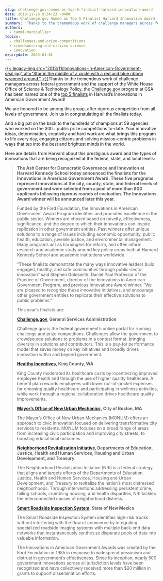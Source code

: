 ```yaml
---
slug: challenge-gov-named-as-top-5-finalist-harvard-innovation-award
date: 2013-11-26 9:34:23 -0400
title: Challenge.gov Named as Top 5 Finalist Harvard Innovation Award
summary: 'Thanks to the tremendous work of challenge managers across federal government and the support of the White House Office of Science & Technology Policy, the Challenge.gov program at GSA has been named one of the top 5'
authors:
  - tammi-marcoullier
topics:
  - challenges-and-prize-competitions
  - crowdsourcing-and-citizen-science
  - innovation
expirydate: 2025-01-01
---
```


<p>
  <a href="https://s3.amazonaws.com/digitalgov/_legacy-img/2013/11/Innovations-in-American-Government-seal.jpg">{{< legacy-img src="2013/11/Innovations-in-American-Government-seal.jpg" alt="Star in the middle of a circle with a red and blue ribbon wrapped around." >}}</a>Thanks to the tremendous work of challenge managers across federal government and the support of the White House Office of Science & Technology Policy, the <a title="challenge.gov" href="http://www.challenge.gov" target="_blank">Challenge.gov</a> program at GSA has been named one of the <a title="top 5 finalist" href="http://www.ash.harvard.edu/Home/News-Events/Press-Releases2/Innovations-in-American-Government-Award-Finalists-Announced" target="_blank">top 5 finalists</a> in Harvard&#8217;s Innovations in American Government Award!
</p>

<p>
  We are honored to be among this group, after rigorous competition from all levels of government. Join us in congratulating all the finalists today.
</p>

<p>
  And a big pat on the back to the hundreds of champions at 59 agencies who worked on the 300+ public prize competitions to-date. Your innovative ideas, determination, creativity and hard work are what brings this program to life every day, engaging citizens and solving mission-centric problems in ways that tap into the best and brightest minds in the world.
</p>

Here are details from Harvard about this prestigious award and the types of innovations that are being recognized at the federal, state, and local levels:

> **The Ash Center for Democratic Governance and Innovation at Harvard Kennedy School today announced the finalists for the Innovations in American Government Award. These five programs represent innovations at the city, county, state, and federal levels of government and were selected from a pool of more than 600 applicants following rigorous rounds of evaluation. The Innovations Award winner will be announced later this year.**
> 
> Funded by the Ford Foundation, the Innovations in American Government Award Program identifies and promotes excellence in the public sector. Winners are chosen based on novelty, effectiveness, significance, and the degree to which their innovations can inspire replication in other government entities. Past winners offer unique solutions to a range of issues including economic opportunity, public health, education, juvenile justice, and environmental management. Many programs act as harbingers for reform, and often inform research and academic study around key policy areas both at Harvard Kennedy School and academic institutions worldwide.
> 
> “These finalists demonstrate the many ways innovative leaders build engaged, healthy, and safe communities through public-sector innovation” said Stephen Goldsmith, Daniel Paul Professor of the Practice of Government, director of the Innovations in American Government Program, and previous Innovations Award winner. “We are pleased to recognize these innovative initiatives, and encourage other government entities to replicate their effective solutions to public problems.”
> 
> This year’s finalists are:
> 
> **<a title="challenge.gov " href="http://challenge.gov" target="_blank">Challenge.gov</a>, General Services Administration**
> 
> Challenge.gov is the federal government’s online portal for running challenge and prize competitions. Challenges allow the government to crowdsource solutions to problems in a contest format, bringing diversity in solutions and contributors. This is a pay-for performance model that saves money on key initiatives and broadly drives innovation within and beyond government.
> 
> **<a title="healthy incentives " href="http://kingcounty.gov/employees/HealthyIncentives.aspx" target="_blank">Healthy Incentives</a>, King County, WA** 
> 
> King County moderated its healthcare costs by incentivizing improved employee health and through the use of higher quality healthcare. A benefit plan rewards employees with lower out-of-pocket expenses for choosing quality healthcare and participating in wellness activities, while work through a regional collaborative drives healthcare quality improvements.
> 
> <a title="new urban mechanics boston" href="http://www.newurbanmechanics.org/boston/" target="_blank"><strong>Mayor’s Office of New Urban Mechanics,</strong></a> **City of Boston, MA**
> 
> The Mayor’s Office of New Urban Mechanics (MONUM) offers an approach to civic innovation focused on delivering transformative city services to residents. MONUM focuses on a broad range of areas from increasing civic participation and improving city streets, to boosting educational outcomes.
> 
> **<a title="neighborhood revitalization initiative" href="http://www.whitehouse.gov/administration/eop/oua/initiatives/neighborhood-revitalization" target="_blank">Neighborhood Revitalization Initiative</a>, Departments of Education, Justice, Health and Human Services, Housing and Urban Development, and Treasury**
> 
> The Neighborhood Revitalization Initiative (NRI) is a federal strategy that aligns and targets efforts of the Departments of Education, Justice, Health and Human Services, Housing and Urban Development, and Treasury to revitalize the nation’s most distressed neighborhoods. Through interventions addressing persistent crime, failing schools, crumbling housing, and health disparities, NRI tackles the interconnected causes of neighborhood distress.
> 
> **<a title="smart roadside inspection system" href="http://www.nmmtdpolice.org/" target="_blank">Smart Roadside Inspection System</a>, State of New Mexico**
> 
> The Smart Roadside Inspection System identifies high-risk trucks without interfering with the flow of commerce by integrating specialized roadside imaging systems with multiple back-end data networks that instantaneously synthesize disparate pools of data into valuable information.
> 
> The Innovations in American Government Awards was created by the Ford Foundation in 1985 in response to widespread pessimism and distrust in government’s effectiveness. Since its inception, nearly 500 government innovations across all jurisdiction levels have been recognized and have collectively received more than $20 million in grants to support dissemination efforts.
> 
>  